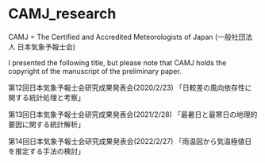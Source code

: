 # CAMJ_research
 CAMJ = The Certified and Accredited Meteorologists of Japan (一般社団法人 日本気象予報士会)

I presented the following title, but please note that CAMJ holds the copyright of the manuscript of the preliminary paper.

 第12回日本気象予報士会研究成果発表会(2020/2/23)
 「日較差の風向依存性に関する統計処理と考察」
 
 第13回日本気象予報士会研究成果発表会(2021/2/28)
 「最暑日と最寒日の地理的要因に関する統計解析」
 
 第14回日本気象予報士会研究成果発表会(2022/2/27)
 「雨温図から気温極値日を推定する手法の検討」
